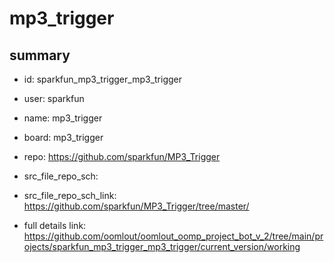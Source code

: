 # mp3_trigger
 
## summary 
* id: sparkfun_mp3_trigger_mp3_trigger
* user: sparkfun
* name: mp3_trigger
* board: mp3_trigger
* repo: https://github.com/sparkfun/MP3_Trigger



* src_file_repo_sch: 
* src_file_repo_sch_link: https://github.com/sparkfun/MP3_Trigger/tree/master/
* full details link: https://github.com/oomlout/oomlout_oomp_project_bot_v_2/tree/main/projects/sparkfun_mp3_trigger_mp3_trigger/current_version/working  







